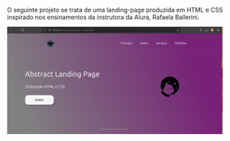 <div align="justify">

O seguinte projeto se trata de uma landing-page produzida em HTML e CSS inspirado nos ensinamentos da instrutora da Alura, Rafaela Ballerini.

<div align="center">
    <img src="./assets/1.png" />
</div>

</div>